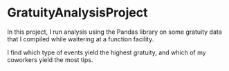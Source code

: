 # GratuityAnalysisProject

In this project, I run analysis using the Pandas library on some gratuity data that I compiled while waitering at a function facility.

I find which type of events yield the highest gratuity, and which of my coworkers yield the most tips.
